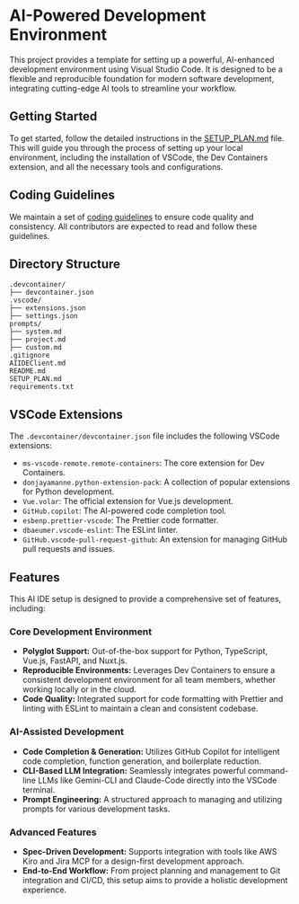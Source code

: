 # AI-Powered Development Environment

This project provides a template for setting up a powerful, AI-enhanced development environment using Visual Studio Code. It is designed to be a flexible and reproducible foundation for modern software development, integrating cutting-edge AI tools to streamline your workflow.

## Getting Started

To get started, follow the detailed instructions in the [SETUP_PLAN.md](SETUP_PLAN.md) file. This will guide you through the process of setting up your local environment, including the installation of VSCode, the Dev Containers extension, and all the necessary tools and configurations.

## Coding Guidelines

We maintain a set of [coding guidelines](docs/CODING_GUIDELINES.md) to ensure code quality and consistency. All contributors are expected to read and follow these guidelines.

## Directory Structure

```
.devcontainer/
├── devcontainer.json
.vscode/
├── extensions.json
├── settings.json
prompts/
├── system.md
├── project.md
├── custom.md
.gitignore
AIIDEClient.md
README.md
SETUP_PLAN.md
requirements.txt
```

## VSCode Extensions

The `.devcontainer/devcontainer.json` file includes the following VSCode extensions:

- `ms-vscode-remote.remote-containers`: The core extension for Dev Containers.
- `donjayamanne.python-extension-pack`: A collection of popular extensions for Python development.
- `Vue.volar`: The official extension for Vue.js development.
- `GitHub.copilot`: The AI-powered code completion tool.
- `esbenp.prettier-vscode`: The Prettier code formatter.
- `dbaeumer.vscode-eslint`: The ESLint linter.
- `GitHub.vscode-pull-request-github`: An extension for managing GitHub pull requests and issues.

## Features

This AI IDE setup is designed to provide a comprehensive set of features, including:

### Core Development Environment
- **Polyglot Support:** Out-of-the-box support for Python, TypeScript, Vue.js, FastAPI, and Nuxt.js.
- **Reproducible Environments:** Leverages Dev Containers to ensure a consistent development environment for all team members, whether working locally or in the cloud.
- **Code Quality:** Integrated support for code formatting with Prettier and linting with ESLint to maintain a clean and consistent codebase.

### AI-Assisted Development
- **Code Completion & Generation:** Utilizes GitHub Copilot for intelligent code completion, function generation, and boilerplate reduction.
- **CLI-Based LLM Integration:** Seamlessly integrates powerful command-line LLMs like Gemini-CLI and Claude-Code directly into the VSCode terminal.
- **Prompt Engineering:** A structured approach to managing and utilizing prompts for various development tasks.

### Advanced Features
- **Spec-Driven Development:** Supports integration with tools like AWS Kiro and Jira MCP for a design-first development approach.
- **End-to-End Workflow:** From project planning and management to Git integration and CI/CD, this setup aims to provide a holistic development experience.
